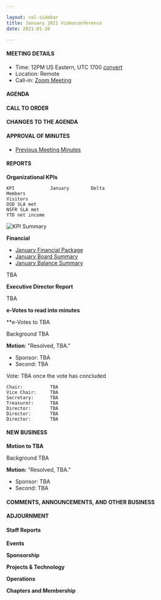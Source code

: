 ```yaml
---

layout: col-sidebar
title: January 2021 Videoconference
date: 2021-01-26

---
```


#### MEETING DETAILS

- Time: 12PM US Eastern, UTC 1700 [convert](https://www.timeanddate.com/worldclock/meetingdetails.html?year=2020&month=11&day=24&hour=17&min=0&sec=0&p1=16&p2=919&p3=78&p4=136&p5=137&p6=176&p7=179)
- Location: Remote
- Call-in: [Zoom Meeting](https://zoom.us/j/675935446)

#### AGENDA

#### CALL TO ORDER

<!--
Board Members
- Owen Pendlebur
- Sherif Mansour
- Vandana Verma Sehgal
- Martin Knobloch
- Grant Ongers
- Bil Corry
- Joubin Jabbari

Guests
- Andrew van der Stock, Harold Blakenship, Kelly Santalucia, Alonna Stock, Dawn Aitken, Lisa Jones and Tom Pappas
-->

#### CHANGES TO THE AGENDA

#### APPROVAL OF MINUTES

- [Previous Meeting Minutes](/www-board/minutes/202012)

#### REPORTS


**Organizational KPIs**

```
KPI	            January        Delta
Members         
Visitors        
OSD SLA met     
NSFR SLA met    
YTD net income  
```

![KPI Summary](/www-board/attachments/202011-board-kpi-summary.png)

**Financial**

- [January Financial Package](/www-board/attachments/YYYYMM-board-summary.pdf)
- [January Board Summary](/www-board/attachments/YYYYMM-board-summary.pdf)
- [January Balance Summary](/www-board/attachments/YYYYMM-balance-summary.pdf)

TBA

**Executive Director Report**

TBA


**e-Votes to read into minutes**


**e-Votes to TBA

Background TBA


**Motion**: "Resolved, TBA."

- Sponsor: TBA
- Second: TBA

Vote: TBA once the vote has concluded

```
Chair:          TBA
Vice Chair:     TBA
Secretary:      TBA
Treasurer:      TBA
Director:       TBA
Director:       TBA
Director:       TBA
```

#### NEW BUSINESS

**Motion to TBA**

Background TBA

**Motion:** "Resolved, TBA."

- Sponsor: TBA
- Second: TBA

#### COMMENTS, ANNOUNCEMENTS, AND OTHER BUSINESS


#### ADJOURNMENT



#### Staff Reports

**Events**


**Sponsorship**


**Projects & Technology**


**Operations**


**Chapters and Membership**
